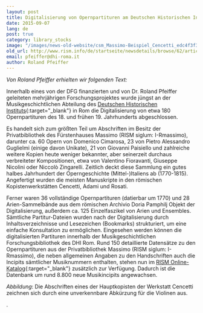 ```yaml
---
layout: post
title: Digitalisierung von Opernpartituren am Deutschen Historischen Institut in Rom
date: 2015-09-07
lang: de
post: true
category: library_stocks
image: "/images/news-old-website/csm_Massimo-Beispiel_Cencetti_edc4f3f3e0.jpg"
old_url: http://www.rism.info/de/startseite/newsdetails/browse/62/article/64/digitized-opera-scores-at-the-german-historical-institute-in-rome.html
email: pfeiffer@dhi-roma.it
author: Roland Pfeiffer
---
```



_Von Roland Pfeiffer erhielten wir folgenden Text:_

Innerhalb eines von der DFG finanzierten und von Dr. Roland Pfeiffer geleiteten mehrjährigen Forschungsprojektes wurde jüngst an der Musikgeschichtlichen Abteilung des [Deutschen Historischen Instituts](http://musica.dhi-roma.it/){:target="_blank"} in Rom die Digitalisierung von etwa 180 Opernpartituren des 18. und frühen 19. Jahrhunderts abgeschlossen.

Es handelt sich zum größten Teil um Abschriften im Besitz der Privatbibliothek des Fürstenhauses Massimo (RISM siglum: I-Rmassimo), darunter ca. 60 Opern von Domenico Cimarosa, 23 von Pietro Alessandro Guglielmi (einige davon Unikate), 21 von Giovanni Paisiello und zahlreiche weitere Kopien heute weniger bekannter, aber seinerzeit durchaus verbreiteter Kompositionen, etwa von Valentino Fioravanti, Giuseppe Nicolini oder Niccolò Zingarelli. Zeitlich deckt diese Sammlung ein gutes halbes Jahrhundert der Operngeschichte (Mittel-)Italiens ab (1770-1815). Angefertigt wurden die meisten Manuskripte in den römischen Kopistenwerkstätten Cencetti, Adami und Rosati.

Ferner waren 36 vollständige Opernpartituren (datierbar um 1770) und 28 Arien-Sammelbände aus dem römischen Archivio Doria Pamphilj Objekt der Digitalisierung, außerdem ca. 125 Einzelfaszikel von Arien und Ensembles. Sämtliche Partitur-Dateien wurden nach der Digitalisierung durch Inhaltsverzeichnisse und Lesezeichen (Bookmarks) strukturiert, um eine einfache Konsultation zu ermöglichen. Eingesehen werden können die digitalisierten Partituren innerhalb der Musikgeschichtlichen Forschungsbibliothek des DHI Rom. Rund 150 detaillierte Datensätze zu den Opernpartituren aus der Privatbibliothek Massimo (RISM siglum: I-Rmassimo), die neben allgemeinen Angaben zu den Handschriften auch die Incipits sämtlicher Musiknummern enthalten, stehen nun im [RISM Online-Katalog](https://opac.rism.info/search?View=rism&siglum=I-Rmassimo){:target="_blank"} zusätzlich zur Verfügung. Dadurch ist die Datenbank um rund 8.800 neue Musikincipits angewachsen.



_Abbildung_: Die Abschriften eines der Hauptkopisten der Werkstatt Cencetti zeichnen sich durch eine unverkennbare Abkürzung für die Violinen aus.

.

